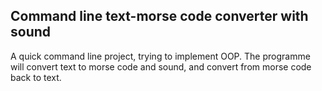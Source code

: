 ## Command line text-morse code converter with sound

A quick command line project, trying to implement OOP. The programme will convert text to morse code and sound, and convert from morse code back to text.
